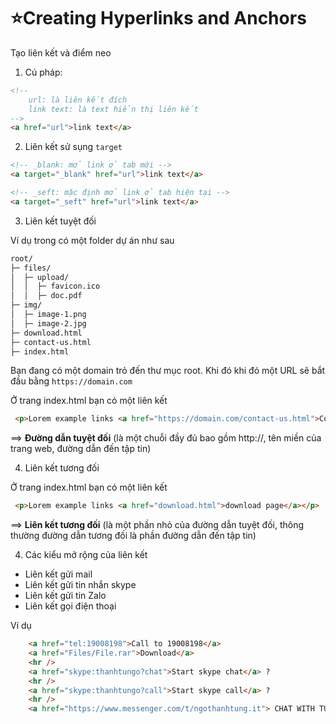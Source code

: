 # ⭐Creating Hyperlinks and Anchors

Tạo liên kết và điểm neo

1. Cú pháp:

```html
<!-- 
    url: là liên kết đích
    link text: là text hiển thị liên kết
-->
<a href="url">link text</a>
```

2. Liên kết sử sụng `target`

```html
<!-- _blank: mở link ở tab mới -->
<a target="_blank" href="url">link text</a>

<!-- _seft: mặc định mở link ở tab hiện tại -->
<a target="_seft" href="url">link text</a>

```

3. Liên kết tuyệt đối

Ví dụ trong có một folder dự án như sau

```html
root/
├─ files/
│  ├─ upload/
│  │  ├─ favicon.ico
│  │  ├─ doc.pdf
├─ img/
│  ├─ image-1.png
│  ├─ image-2.jpg
├─ download.html
├─ contact-us.html
├─ index.html

```
Bạn đang có một domain trỏ đến thư mục root. Khi đó khi đó một URL sẽ bắt đầu bằng `https://domain.com`



Ở trang index.html bạn có một liên kết

```html
 <p>Lorem example links <a href="https://domain.com/contact-us.html">Contact page</a></p>
```

==> **Đường dẫn tuyệt đối** (là một chuỗi đầy đủ bao gồm http://, tên miền của trang web, đường dẫn đến tập tin)

4. Liên kết tương đối


Ở trang index.html bạn có một liên kết

```html
 <p>Lorem example links <a href="download.html">download page</a></p>
```

==> **Liên kết tương đối** (là một phần nhỏ của đường dẫn tuyệt đối, thông thường đường dẫn tương đối là phần đường dẫn đến tập tin)

4. Các kiểu mở rộng của liên kết

- Liên kết gửi mail
- Liên kết gửi tin nhắn skype
- Liên kết gửi tin Zalo
- Liên kết gọi điện thoại

Ví dụ

```html
    <a href="tel:19008198">Call to 19008198</a>
    <a href="Files/File.rar">Download</a>
    <hr />
    <a href="skype:thanhtungo?chat">Start skype chat</a> ?
    <hr />
    <a href="skype:thanhtungo?call">Start skype call</a> ?
    <hr />
    <a href="https://www.messenger.com/t/ngothanhtung.it"> CHAT WITH TUNG</a>
```
